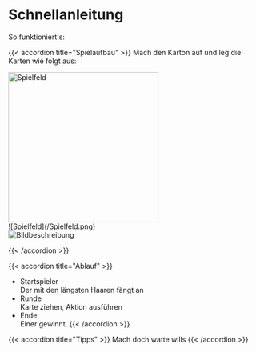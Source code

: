 # Schnellanleitung

So funktioniert's:

{{< accordion title="Spielaufbau" >}}
Mach den Karton auf und leg die Karten wie folgt aus: <br>

<img src="/Spielfeld.png" alt="Spielfeld" width="300" height="300">
<br>
![Spielfeld](/Spielfeld.png) 
<br>
<image src="/images/Spielfeld.png" alt="Bildbeschreibung">

{{< /accordion >}}

{{< accordion title="Ablauf" >}}
- Startspieler <br>
Der mit den längsten Haaren fängt an <br>
- Runde <br>
Karte ziehen, Aktion ausführen <br>
- Ende <br>
Einer gewinnt.
{{< /accordion >}}

{{< accordion title="Tipps" >}}
Mach doch watte wills
{{< /accordion >}}
